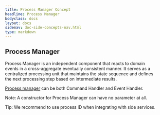 ```yaml
---
title: Process Manager Concept
headline: Process Manager
bodyclass: docs
layout: docs
sidenav: doc-side-concepts-nav.html
type: markdown
---
```

<h2 class="top">Process Manager</h2> 

Process Manager is an independent component that reacts to domain events in a cross-aggregate eventually consistent manner. It serves as a centralized processing unit that maintains the state sequence and defines the next processing step based on intermediate results. 

[Process manager](/java/process-manager.md) can be both Command Handler and Event Handler.

Note: A constructor for  Process Manager can have no parameter at all.  

Tip: We recommend to use process ID when integrating with side services. 
